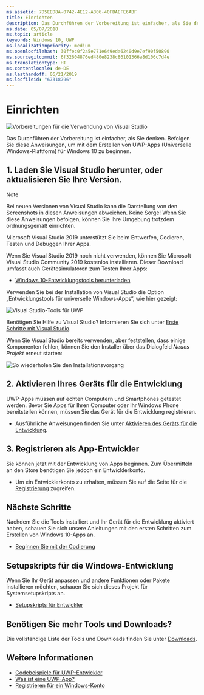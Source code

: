 ```yaml
---
ms.assetid: 7D5EED8A-0742-4E12-A806-40FBAEFE6ABF
title: Einrichten
description: Das Durchführen der Vorbereitung ist einfacher, als Sie denken. Befolgen Sie diese Anweisungen, um mit dem Erstellen von UWP-Apps (Universelle Windows-Plattform) für Windows 10 zu beginnen.
ms.date: 05/07/2018
ms.topic: article
keywords: Windows 10, UWP
ms.localizationpriority: medium
ms.openlocfilehash: 30ffec0f2a5e771e649eda6240d9e7ef90f50890
ms.sourcegitcommit: 6f32604876ed480e8238c86101366a8d106c7d4e
ms.translationtype: HT
ms.contentlocale: de-DE
ms.lasthandoff: 06/21/2019
ms.locfileid: "67318796"
---
```

# <a name="get-set-up"></a>Einrichten

![Vorbereitungen für die Verwendung von Visual Studio](images/VisualStudio2017Hero_ImageXL-LG.png)

Das Durchführen der Vorbereitung ist einfacher, als Sie denken. Befolgen Sie diese Anweisungen, um mit dem Erstellen von UWP-Apps (Universelle Windows-Plattform) für Windows 10 zu beginnen.

## <a name="1-download-or-update-visual-studio"></a>1. Laden Sie Visual Studio herunter, oder aktualisieren Sie Ihre Version.

> [!NOTE]
> Bei neuen Versionen von Visual Studio kann die Darstellung von den Screenshots in diesen Anweisungen abweichen. Keine Sorge! Wenn Sie diese Anweisungen befolgen, können Sie Ihre Umgebung trotzdem ordnungsgemäß einrichten.

Microsoft Visual Studio 2019 unterstützt Sie beim Entwerfen, Codieren, Testen und Debuggen Ihrer Apps.

Wenn Sie Visual Studio 2019 noch nicht verwenden, können Sie Microsoft Visual Studio Community 2019 kostenlos installieren. Dieser Download umfasst auch Gerätesimulatoren zum Testen Ihrer Apps:

-   [Windows 10-Entwicklungstools herunterladen](https://go.microsoft.com/fwlink/p/?LinkID=534189)

Verwenden Sie bei der Installation von Visual Studio die Option „Entwicklungstools für universelle Windows-Apps“, wie hier gezeigt:

![Visual Studio-Tools für UWP](images/vs-2017-community-setup.png)

Benötigen Sie Hilfe zu Visual Studio? Informieren Sie sich unter [Erste Schritte mit Visual Studio](https://visualstudio.microsoft.com/vs/getting-started/).

Wenn Sie Visual Studio bereits verwenden, aber feststellen, dass einige Komponenten fehlen, können Sie den Installer über das Dialogfeld *Neues Projekt* erneut starten:

   ![So wiederholen Sie den Installationsvorgang](images/win10-cs-install.png)


## <a name="2-enable-your-device-for-development"></a>2. Aktivieren Ihres Geräts für die Entwicklung

UWP-Apps müssen auf echten Computern und Smartphones getestet werden. Bevor Sie Apps für Ihren Computer oder Ihr Windows Phone bereitstellen können, müssen Sie das Gerät für die Entwicklung registrieren.

-   Ausführliche Anweisungen finden Sie unter [Aktivieren des Geräts für die Entwicklung](enable-your-device-for-development.md).

## <a name="3-register-as-an-app-developer"></a>3. Registrieren als App-Entwickler

Sie können jetzt mit der Entwicklung von Apps beginnen. Zum Übermitteln an den Store benötigen Sie jedoch ein Entwicklerkonto.

-   Um ein Entwicklerkonto zu erhalten, müssen Sie auf die Seite für die [Registrierung](sign-up.md) zugreifen.

## <a name="whats-next"></a>Nächste Schritte

Nachdem Sie die Tools installiert und Ihr Gerät für die Entwicklung aktiviert haben, schauen Sie sich unsere Anleitungen mit den ersten Schritten zum Erstellen von Windows 10-Apps an.

-   [Beginnen Sie mit der Codierung](create-uwp-apps.md)

## <a name="windows-development-setup-scripts"></a>Setupskripts für die Windows-Entwicklung

Wenn Sie Ihr Gerät anpassen und andere Funktionen oder Pakete installieren möchten, schauen Sie sich dieses Projekt für Systemsetupskripts an.

- [Setupskripts für Entwickler](https://github.com/Microsoft/windows-dev-box-setup-scripts)

## <a name="want-more-tools-and-downloads"></a>Benötigen Sie mehr Tools und Downloads?

Die vollständige Liste der Tools und Downloads finden Sie unter [Downloads](https://go.microsoft.com/fwlink/p/?linkid=285935).

## <a name="see-also"></a>Weitere Informationen

* [Codebeispiele für UWP-Entwickler](https://developer.microsoft.com/windows/samples)
* [Was ist eine UWP-App?](universal-application-platform-guide.md)
* [Registrieren für ein Windows-Konto](sign-up.md)
